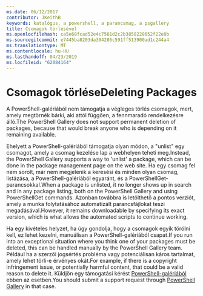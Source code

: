 ```yaml
---
ms.date: 06/12/2017
contributor: JKeithB
keywords: katalógus, a powershell, a parancsmag, a psgallery
title: Csomagok törlésével
ms.openlocfilehash: ca5e68fcad52e4c7561d2c2b3858228652f22e0b
ms.sourcegitcommit: e7445ba8203da304286c591ff513900ad1c244a4
ms.translationtype: MT
ms.contentlocale: hu-HU
ms.lasthandoff: 04/23/2019
ms.locfileid: "62084164"
---
```

# <a name="deleting-packages"></a><span data-ttu-id="117ab-103">Csomagok törlése</span><span class="sxs-lookup"><span data-stu-id="117ab-103">Deleting Packages</span></span>

<span data-ttu-id="117ab-104">A PowerShell-galériából nem támogatja a végleges törlés csomagok, mert, amely megtörnék bárki, aki attól függően, a fennmaradó rendelkezésre álló.</span><span class="sxs-lookup"><span data-stu-id="117ab-104">The PowerShell Gallery does not support permanent deletion of packages, because that would break anyone who is depending on it remaining available.</span></span>

<span data-ttu-id="117ab-105">Ehelyett a PowerShell-galériából támogatja olyan módon, a "unlist" egy csomagot, amely a csomag kezelése lap a webhelyen teheti meg.</span><span class="sxs-lookup"><span data-stu-id="117ab-105">Instead, the PowerShell Gallery supports a way to 'unlist' a package, which can be done in the package management page on the web site.</span></span>
<span data-ttu-id="117ab-106">Ha egy csomag fel nem sorolt, már nem megjelenik a keresési és minden olyan csomag, listázása, a PowerShell-galériából egyaránt, és a PowerShellGet-parancsokkal.</span><span class="sxs-lookup"><span data-stu-id="117ab-106">When a package is unlisted, it no longer shows up in search and in any package listing, both on the PowerShell Gallery and using PowerShellGet commands.</span></span>
<span data-ttu-id="117ab-107">Azonban továbbra is letölthető a pontos verziót, amely a munka folytatásához automatizált parancsfájlokat teszi megadásával.</span><span class="sxs-lookup"><span data-stu-id="117ab-107">However, it remains downloadable by specifying its exact version, which is what allows the automated scripts to continue working.</span></span>

<span data-ttu-id="117ab-108">Ha egy kivételes helyzet, ha úgy gondolja, hogy a csomagok egyik törölni kell, ez lehet kezelni, manuálisan a PowerShell-galériából csapat.</span><span class="sxs-lookup"><span data-stu-id="117ab-108">If you run into an exceptional situation where you think one of your packages must be deleted, this can be handled manually by the PowerShell Gallery team.</span></span>
<span data-ttu-id="117ab-109">Például ha a szerzői jogsértés probléma vagy potenciálisan káros tartalmat, amely lehet törli-e érvényes okát.</span><span class="sxs-lookup"><span data-stu-id="117ab-109">For example, if there is a copyright infringement issue, or potentially harmful content, that could be a valid reason to delete it.</span></span>
<span data-ttu-id="117ab-110">Küldjön egy támogatási kérést [PowerShell-galériából](http://www.PowerShellGallery.com) ebben az esetben.</span><span class="sxs-lookup"><span data-stu-id="117ab-110">You should submit a support request through [PowerShell Gallery](http://www.PowerShellGallery.com) in that case.</span></span>
